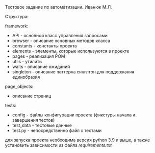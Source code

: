 Тестовое задание по автоматизации.
Иванюк М.Л.

Структура:

framework:
 - API - основной класс управления запросами
 - browser - описание основных методов класса
 - constants - константы проекта
 - elements - элементы, которые используются в проекте
 - pages - реализация POM
 - utils - утилиты
 - waits - описание ожиданий
 - singleton - описание паттерна синглтон для поддержания единобразия

page_objects: 
 - описание страниц

tests:
 - config - файлы конфигурации проекта (фикстуры начала и завершения тестов)
 - test_data - тестовые данные
 - test.py - непосредственно файл с тестами

для запуска проекта необходима версия python 3.9 и выше, а также установить зависимости из файла _requirements.txt_